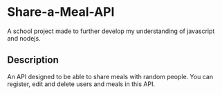 # Share-a-Meal-API
A school project made to further develop my understanding of javascript and nodejs.

## Description
An API designed to be able to share meals with random people. You can register, edit and delete users and meals in this API.
